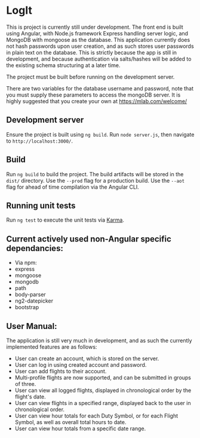 # LogIt
This is project is currently still under development. The front end is built using Angular, with Node.js framework Express handling server logic, and MongoDB with mongoose as the database. This application currently does not hash passwords upon user creation, and as such stores user passwords in plain text on the database. This is strictly because the app is still in development, and because authentication via salts/hashes will be added to the existing schema structuring at a later time. 

The project must be built before running on the development server.

There are two variables for the database username and password, note that you must supply these parameters to access the mongoDB server. It is highly suggested that you create your own at https://mlab.com/welcome/

## Development server
Ensure the project is built using `ng build`. Run `node server.js`, then navigate to `http://localhost:3000/`. 

## Build

Run `ng build` to build the project. The build artifacts will be stored in the `dist/` directory. Use the `--prod` flag for a production build. Use the `--aot` flag for ahead of time compilation via the Angular CLI.

## Running unit tests

Run `ng test` to execute the unit tests via [Karma](https://karma-runner.github.io).

## Current actively used non-Angular specific dependancies:
+ Via npm:
+ express
+ mongoose
+ mongodb
+ path
+ body-parser
+ ng2-datepicker
+ bootstrap

## User Manual:
The application is still very much in development, and as such the currently implemented features are as follows:

+ User can create an account, which is stored on the server.
+ User can log in using created account and password.
+ User can add flights to their account.
+ Multi-profile flights are now supported, and can be submitted in groups of three.
+ User can view all logged flights, displayed in chronological order by the flight's date.
+ User can view flights in a specified range, displayed back to the user in chronological order.
+ User can view hour totals for each Duty Symbol, or for each Flight Symbol, as well as overall total hours to date.
+ User can view hour totals from a specific date range.



